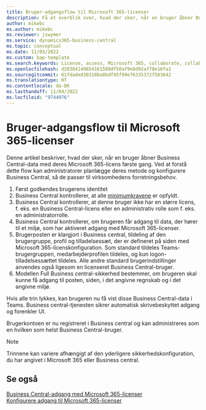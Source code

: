 ```yaml
---
title: Bruger-adgangsflow til Microsoft 365-licenser
description: Få et overblik over, hvad der sker, når en bruger åbner Business Central-data med deres Microsoft 365-licens første gang.
author: mikebc
ms.author: mikebc
ms.reviewer: jswymer
ms.service: dynamics365-business-central
ms.topic: conceptual
ms.date: 11/03/2022
ms.custom: bap-template
ms.search.keywords: License, access, Microsoft 365, collaborate, collaboration, Teams, Microsoft Teams
ms.openlocfilehash: d20384149854161588df50af9e8d92af78e16fa1
ms.sourcegitcommit: 61fdaded30310ba8bdf95f99e76335372f583642
ms.translationtype: HT
ms.contentlocale: da-DK
ms.lasthandoff: 11/04/2022
ms.locfileid: "9744976"
---
```

# <a name="user-access-flow-for-microsoft-365-licenses"></a>Bruger-adgangsflow til Microsoft 365-licenser

Denne artikel beskriver, hvad der sker, når en bruger åbner Business Central-data med deres Microsoft 365-licens første gang. Ved at forstå dette flow kan administratorer planlægge deres metode og konfigurere Business Central, så de passer til virksomhedens forretningsbehov.

1. Først godkendes brugerens identitet 
2. Business Central kontrollerer, at alle [minimumkravene](admin-access-with-m365-license.md#minimum-requirements) er opfyldt.
3. Business Central kontrollerer, at denne bruger ikke har en større licens, f. eks. en Business Central-licens eller en administrativ rolle som f. eks. en administratorrolle. 
4. Business Central kontrollerer, om brugeren får adgang til data, der hører til et miljø, som har aktiveret adgang med Microsoft 365-licenser. 
5. Brugerposten er klargjort i Business central, tildeling af den brugergruppe, profil og tilladelsessæt, der er defineret på siden med Microsoft 365-licenskonfiguration. Som standard tildeles Teams-brugergruppen, medarbejderprofilen tildeles, og kun logon-tilladelsessættet tildeles. Alle andre standard brugerindstillinger anvendes også ligesom en licenseret Business Central-bruger. 
6. Modellen Full Business central-sikkerhed bestemmer, om brugeren skal kunne få adgang til posten, siden, i det angivne regnskab og i det angivne miljø. 

Hvis alle trin lykkes, kan brugeren nu få vist disse Business Central-data i Teams. Business central-tjenesten sikrer automatisk skrivebeskyttet adgang og forenkler UI. 

Brugerkontoen er nu registreret i Business central og kan administreres som en hvilken som helst Business Central-bruger.

> [!NOTE]
> Trinnene kan variere afhængigt af den yderligere sikkerhedskonfiguration, du har angivet i Microsoft 365 eller Business central.

## <a name="see-also"></a>Se også

[Business Central-adgang med Microsoft 365-licenser](admin-access-with-m365-license.md#minimum-requirements)  
[Konfigurere adgang til Microsoft 365-licenser](admin-access-with-m365-license-setup.md)  